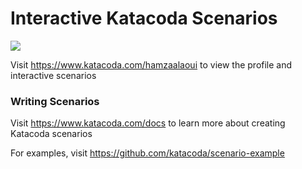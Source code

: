 # Interactive Katacoda Scenarios

[![](http://shields.katacoda.com/katacoda/hamzaalaoui/count.svg)](https://www.katacoda.com/hamzaalaoui "Get your profile on Katacoda.com")

Visit https://www.katacoda.com/hamzaalaoui to view the profile and interactive scenarios

### Writing Scenarios
Visit https://www.katacoda.com/docs to learn more about creating Katacoda scenarios

For examples, visit https://github.com/katacoda/scenario-example
